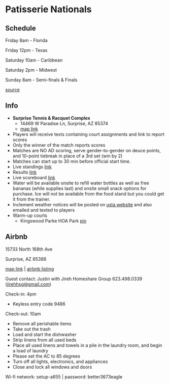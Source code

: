 # Patisserie Nationals

## Schedule
Friday 8am - Florida

Friday 12pm - Texas

Saturday 10am - Caribbean

Saturday 2pm - Midwest 

Sunday 8am - Semi-finals & Finals

[source](https://docs.google.com/spreadsheets/d/e/2PACX-1vQ-MPqURYWWfjCzpMrhANycIpRTd_L_1sPFXWQUeo0vBJHNsffdmKdMpHqVXGrxzuzyYWrandsAp2cL/pubhtml)

## Info
- **Surprise Tennis & Racquet Complex**
	- 14469 W Paradise Ln, Surprise, AZ 85374
	- [map link](https://goo.gl/maps/K8Tq8ogjXRTac1Gs9)
- Players will receive texts containing court assignments and link to report scores 
- Only the winner of the match reports scores
- Matches are NO AD scoring, serve gender-to-gender on deuce points, and 10-point tiebreak in place of a 3rd set (win by 2)
- Matches can start up to 30 min before official start time.
- Live standings [link](https://tennislink.usta.com/Leagues/Main/StatsAndStandings.aspx?SearchType=0)
- Results [link](https://www.usta.com/en/home/play/adult-tennis/programs/national/usta-league-national-championships-results.html)
- Live scoreboard [link](TBD)
- Water will be available onsite to refill water bottles as well as free bananas (while supplies last) and onsite small snack options for purchase. Ice will not be available from the food stand but you could get it from the trainer.
- Inclement weather notices will be posted on [usta website](https://www.usta.com/en/home/play/adult-tennis/programs/national/about-usta-league-national-championships.html) and also emailed and texted to players
- Warm-up courts
	- Kingswood Parke HOA Park [pin](https://goo.gl/maps/VGYHufAodB2CqeLA9)

## Airbnb

15733 North 168th Ave

Surprise, AZ 85388

[map link](https://goo.gl/maps/sijiVUVn3qnzPY6q9) | [airbnb listing](https://www.airbnb.com/rooms/46117344)

Guest contact: Justin with Jireh Homeshare Group 623.498.0339 (jirehhsg@gmail.com)

Check-in: 4pm
- Keyless entry code 9486

Check-out: 10am
- Remove all perishable items
- Take out the trash
- Load and start the dishwasher
- Strip linens from all used beds
- Place all used linens and towels in a pile in the laundry room, and begin a load of laundry
- Please set the AC to 85 degrees
- Turn off all lights, electronics, and appliances
- Close and lock all windows and doors 

Wi-fi network: setup-a655 | password: better3673eagle